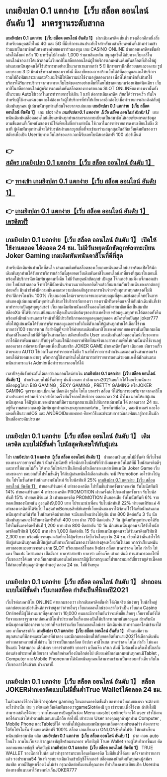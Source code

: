 # เกมยิงปลา 0.1 แตกง่าย【เว็บ สล็อต ออนไลน์ อันดับ 1】  มาตรฐานระดับสากล

**เกมยิงปลา 0.1 แตกง่าย【เว็บ สล็อต ออนไลน์ อันดับ 1】** ฝากเติมเครดิต ขั้นต่ำ  ทางเลือกอีกหนึ่งสิ่งสำหรับคนยุคสมัยใหม่ 4G และ 5G ที่มีบริการแสนประทับใจสำหรับเหล่าเซียนพนันที่เข้ามาร่วมเข้าร่วมมาเป็นสมาชิกกับทางทางค่ายของเราร่วมลงทุน เกม CASINO ONLINE ฝากถอนเครดิตขขั้นต่ำ เล่นได้ตั้งแต่ หลัก 10 บาทขึ้นไปถึงหลัก 1,000 ร่วมเพลิดเพลิน สนุกสุดขีดได้กับทางเว็บคาสิโนออนไลน์ของเราได้แล้วตอนนี้เว็บคาสิโนสล็อตออนไลน์ผู้ให้บริการเกมพนันเดิมพันสล็อตที่เปิดให้ผู้เล่นเกมพนันทุกคนได้ใช้บริการมาอย่างเป็นเวลานานมากกว่า 5 ปี มีภาพกราฟิกที่สวยสดและงดงาม รูปแบบระบบ 3 D
มิหนำซ้ำทางค่ายของเรายังมี มืออาชีพของการสร้างเว็บไซต์ที่คอยดูแลและให้บริการ  รวมไปถึงพัฒนาระบบและตัวเกมให้มีให้มีความน่าใช้งานอยู่ตลอดเวลา เพื่อที่ให้สมาชิกที่เข้ามาใช้บริการได้รับการบริการจากทางทางเว็บไซต์ของเราอย่างเต็มที่โดยไม่ขาดตกบกพร่องแม้แต่นิดเดียว เว็บคาสิโนสล็อตออนไลน์ผู้บริการเกมเดิมพันสล็อตของทางค่ายเกม SLOT ONLINEของทางเรานั้นยังเป็นระบบ Autoใช้เวลาในการทำรายการไม่เกิน 1 นาที ต่อการเติมเครดิต เรียกได้ว่ารวดเร็ว ทันใจสำหรับผู้ใช้งานแน่นอนและไม่ต้องแจ้งผู้ให้บริการที่ทำให้เสียเวลาอีกต่อไปเมื่อทำรายการฝากตังค์กับผู้เดิมพันทุกคน
ผู้เล่นพนันทุกท่านที่สนใจอยากจะเล่นเกม **เกมยิงปลา 0.1 แตกง่าย【เว็บ สล็อต ออนไลน์ อันดับ 1】** เกม slot  หรือ ***เกมยิงปลา 0.1 แตกง่าย【เว็บ สล็อต ออนไลน์ อันดับ 1】*** เกมพนันเดิมพันสล็อตออนไลน์เซียนพนันทุกท่านสามารถลงทะเบียนเป็นสมาชิกได้เลยเพียงกรอกข้อมูลตามขั้นตอนที่เว็บพนันของเรามีให้เพียงไม่กี่อย่างเท่านั้น ใช้เวลาในการทำรายการลงทะเบียนไม่ถึง 3 นาที ผู้เดิมพันทุกท่านก็จะได้รับรหัสผ่านและยูสเพื่อที่จะเข้ามาร่วมสนุกสุดมันส์กับเว็บเดิมพันของเราสมัครเพื่อเปิด Userกับทางเว็บไซต์ของเราเวลานี้รับเลยโบนัสเครดิตฟรี 100 เปอร์เซ็นต์

## 👉 [สมัคร เกมยิงปลา 0.1 แตกง่าย【เว็บ สล็อต ออนไลน์ อันดับ 1】](https://archa888.com/)
## 👉 [ทางเข้า เกมยิงปลา 0.1 แตกง่าย【เว็บ สล็อต ออนไลน์ อันดับ 1】](https://archa888.com/)
## 👉 [เกมยิงปลา 0.1 แตกง่าย【เว็บ สล็อต ออนไลน์ อันดับ 1】 เครดิตฟรี](https://archa888.com/)

## เกมยิงปลา 0.1 แตกง่าย【เว็บ สล็อต ออนไลน์ อันดับ 1】 เปิดให้ใช้งานตลอด ได้ตลอด 24 ชม. ไม่มีวันหยุดนักขัตฤกษ์ลงทะเบียน Joker Gaming เกมเดิมพันพนันคาสิโนที่ดีที่สุด

สำหรับนักเดิมพันท่านใดที่สนใจ เล่นเกมเดิมพันสล็อตของเว็บเกมพนันออนไลน์เราพร้อมเปิดให้นักเดิมพันทุกท่านได้รับการบริการแล้ววันนี้สุดยอดเว็บเดิมพันคาสิโนออนไลน์มาที่แรงที่สุดมาในตอนนี้ พร้อมให้บริการนักเดิมพันทุกคนทั้งคืน ไม่มีวันหยุดนักขัตฤกษ์ เปิดยูส โจ๊กเกอร์เกมมิ่ง แจ็กพอตเข้าง่าย โบนัสเข้าตลอด จึงทำให้มีนักพนันจำนวนมากติดอกติดใจแล้วกับมาเล่นกับเว็บพนันของเราต่ออยู่บ่อยครั้ง มิหนำซ้ำยังมีความมั่นคงและความปลอดภัยสูงทางการเงินจ่ายจริงทุกบาททุกสตางค์ไม่มีประวัติการโกงเงิน 100% เว็บเกมออนไลน์เราครบวงจรและครอบคลุมที่สุดและยังตอบโจทย์ในการเล่นของผู้เล่นเกมพนันทุกท่านที่เข้ามาใช้บริการกับทางเรา
ทางเรามีฟรีเครดิตแจกให้กับนักเดิมพันที่เข้ามาทำรายกเปิดยูสทุกยูสเซอร์ เว็บเกมเดิมพันพนันคาสิโนออนไลน์สมัครสมาชิกเพื่อเป็นสมาชิก สล็อตXo ที่ได้รับกระแสนิยมมากที่สุดเป็นระดับต้นๆของประเทศไทย พร้อมดูแลทุกท่านได้ตลอดทั้งคืนพร้อมยังมีพนักงานและเจ้าหน้าที่ที่มีประสิทธิภาพคอยดูแลคุณอยู่ตลอด สมัครเพื่อเปิดยูส joker777 เพื่อให้ผู้เล่นพนันได้รับการบริการและดูแลอย่างทั่วถึงมีตัวเกมให้ผู้เล่นทุกท่านได้เลือกใช้งานมากกว่า100 รายการเกม
สิ่งสำคัญที่จะทำให้ค่ายเกมเดิมพันคาสิโนของค่ายเกมของเรานั้นเป็นเกมเดิมพันคาสิโนออนไลน์ที่ดีที่สุดในสากลโลก สมัครเพื่อเปิด User  เกมเดิมพันสล็อตออนไลน์เว็บของทางเราได้มีการพัฒนาและปรับปรุงตัวเกมให้มีภาพกราฟฟิกที่สมจริงและสวยงามเพื่อให้เกมนั้นน่าใช้งานอยู่ตลอดเวลา สมัครตามขั้นตอนเพื่อเป็นสมาชิก JOKER GAME ฝากเครดิตขั้นต่ำ เติมถอน เงินรวดเร็วด้วยระบบ AUTO ใช้เวลาในการทำรายการไม่ถึง 1 นาทีทั้งรายการฝากเงินและถอนเงินสามารถแจ้งถอนได้ด้วยตนเองง่ายๆ หรือหากผู้ใช้งานท่านใดไม่สามารถทำรายการถอนด้วยตนเองได้นักเล่นเกมพนันสามารถแจ้ง Adminเพื่อทำรายการถอนให้ได้

เวลาปัจจุบันรับประกันได้เลยว่าเกมออนไลน์ทำเงิน **เกมยิงปลา 0.1 แตกง่าย【เว็บ สล็อต ออนไลน์ อันดับ 1】** ฝากเงินแบบไม่มีขั้นต่ำทรู มันนี่วอเลท กำลังมาแรง2021เลยก็ว่าได้โดยเว็บพนันเรา สล็อตpgได้นำ BIG GAMING , SEXY GAMING , PRETTY GAMING หรือJOKER GAMING จุดรวมเกมแบ็กแจ๊ค ป๊อกเด้ง รูเล็ต ไฮโล บาคาร่า สล็อต ที่ได้รับการยอมรับจากจากคาสิโนต่างประเทศ พร้อมบริการอย่าดีรวดเร็วทันใจคอยให้บริการ ตลอดเวลา 24 ชั่วโมง มอบให้แก่ผู้เล่นพนันทุกคน ได้มีรูปแบบของตัวเกมที่มีความสนุกสนานมันไปกับการเล่นพนัน ได้ ตลอดเวลา 24 ชม. อยู่ที่ความสะดวกของผู้เดิมพันทุกท่านผ่านบนทุกแพลตฟอร์ม , โทรศัพท์มือถือ , คอมพิวเตอร์ และไอแพดที่เป็นระบบIOS และ ANDROIDแบบพกพา ศึกษาวิธีและประสบการณ์และพัฒนาสู่การเป็นนักปั่นสล็อตระดับประเทศ

## เกมยิงปลา 0.1 แตกง่าย【เว็บ สล็อต ออนไลน์ อันดับ 1】 เติมเครดิต แบบไม่มีขั้นต่ำ โบนัสสุดพิเศษให้กับผู้เล่น

โปร **เกมยิงปลา 0.1 แตกง่าย【เว็บ สล็อต ออนไลน์ อันดับ 1】** ฝากถอนเงินแบบไม่มีขั้นต่ำ ที่เว็บไซต์ของทางเราอยากจะให้แก่  นักล่าโบนัสฟรี หรือนักล่าโบนัสฟรีที่กำลังมองหาเว็บไซต์ที่มี โบนัสเครดิตดีๆ และการให้แบบไม่กั๊ก ให้ทางเว็บไซต์เราเป็นอีกหนึ่งตัวเลือกของเหล่าเซียนพนัน Joker Game เว็บเกมของเรา ขอบอกกับโปรโมชั่นดีๆ ให้กับผู้เล่นพนันได้เลือกเล่นกัน จะมี Promotion อะไรบ้างไปดูกัน
โปรโมชั่นสำหรับนักแทงพนันใหม่ รับโบนัสทันที 25% [เกมยิงปลา 0.1 แตกง่าย【เว็บ สล็อต ออนไลน์ อันดับ 1】](https://archa888.com/) ทำยอดเทิร์นแค่ 4 เท่าของเครดิต
โปรโมชั่นฝากครั้งแรกของวัน รับโบนัสทันที 14% ทำยอดเทิร์นแค่ 4 เท่าของเครดิต
 PROMOTION ฝากครั้งต่อไปของฝากครั้งแรก รับโบนัสทันที 15% ทำยอดเทิร์นแค่ 3 เท่าของเครดิต
 PROMOTION คืนยอดเสีย รับโบนัสทันที 6% จากยอดเสียของนักพนัน สูงสุดถึง9,000 บาท
โปรแนะนำเพื่อน รับโบนัสทันที 22% ทำยอดเทิร์นแค่ 4 เท่าของเครดิตที่ได้รับไป
ในสุดท้ายBonusสิทธิพิเศษที่เว็บพนันของเราได้จัดหาไว้ให้เพื่อนักเล่นเกมพนันทุกท่านที่น่ารัก โบนัสเครดิตฝากบ่อย จะมีแบบไหนบ้างไปดูกัน
ฝาก 800 ติดต่อกัน 3 วัน นักเดิมพันทุกคนจะได้รับเครดิตฟรีทันที 400 บาท
ฝาก 700 ติดต่อกัน 7 วัน ผู้เดิมพันทุกท่านจะได้รับโปรโมชั่นเครดิตฟรีทันที 1,200 บาท
ฝาก 800 ติดต่อกัน 10 วัน นักเล่นพนันทุกคนจะได้รับโบนัสเครดิตฟรีทันที 1,600 บาท
ฝาก 1,000 ติดต่อกัน 15 วัน เซียนพนันทุกคนจะได้รับเครดิตฟรีทันที 2,300 บาท
พร้อมมีการหมุนวงล้อที่จะได้ลุ้นรับรางวัลบิ๊กวินในทุกวัน 24 ชม. เรียกได้ว่าคืนกำไรให้กับผู้เล่นพนันทุกคนที่เป็นผู้เล่นกับทางเว็บพนันของเราได้อย่างสุดเหวี่ยงกันไปเลย หากว่าเซียนพนันอยากลองและอยากจะเล่น เกม SLOT หรือเกมคาสิโนสด ยิงปลา สล็อต บาคาร่าสด ไฮโล กำถั่ว ไพ่แคง ปั่นแปะ ไพ่สามกอง เสือมังกร บาคาร่าสายฟ้า บาคาร่า แบ็คแจ๊ค เก้าเก ดัมมี่ ท่านสามารถกดไปที่เว็บของเราได้เลย ทางเว็บเกมพนันออนไลน์ของเรามีผู้เชี่ยวชาญและโปรแกรมเมอร์เชี่ยวชาญด้านนี้คอยให้คำตอบให้คุณลูกค้าทุกท่านอยู่ ตลอด 24 ชม. ไม่มีวันหยุด

## เกมยิงปลา 0.1 แตกง่าย【เว็บ สล็อต ออนไลน์ อันดับ 1】 ฝากถอน แบบไม่มีขั้นต่ำ  เว็บเกมสล็อต กำลังเป็นที่นิยมปี2021

เว็บไซต์เกมคาสิโน ONLINE ค่ายเกมของเรา ฝากเติมเครดิตขั้นต่ำ ได้เงินจริงเล่นง่ายๆ โบนัสใหญ่แตกบ่อยและเปอร์เซ็นต์การจ่ายสูงกว่าค่ายอื่นๆ เว็บเกมออนไลน์ของเราถือว่าเป็น เว็บเกม  Casino Onlineที่มีผู้ใช้งานมากที่สุดมากกว่า 10,000 คนและมีการยืนยันว่าจะเพิ่มขึ้นเรื่อยๆ เว็บเรานั้นยังได้รับจากมาตราฐานจากบ่อนคาสิโนทั่วประเทศในเรื่องของเปิดให้บริการเกมพนันและดูแล สำหรับนักพนันทุกคนที่ต้องการและอยากที่จะเข้าร่วมกับเว็บเกมออนไลน์เรา นักเดิมพันสามารถแอดไลน์เข้ามาได้เลย
	มาลิ้มรสชาติถึง **เกมยิงปลา 0.1 แตกง่าย【เว็บ สล็อต ออนไลน์ อันดับ 1】** ตัวเกมมีความสนุกสนานที่มีภาพและเนื้อหาที่น่าลอง และมีเกมยอดนิยมให้กับยอดฮิตที่มาแรง2021ได้เลือกเดิมพันอย่างหลากหลายนับไม่ถ้วน  ไม่ว่าจะเป็นเกมสล็อต ยิงปลา คาสิโนสด บาคาร่าสด ไฮโล กำถั่ว ไพ่แคง ปั่นแปะ ไพ่สามกอง เสือมังกร บาคาร่าสายฟ้า บาคาร่า แบ็คแจ๊ค เก้าเก ดัมมี่ ไม่ต้องนั่งเครื่องไปไกลถึงบ่อนต่างประเทศให้เสียเวลา หรือเสียค่าเครื่องบินอีกต่อไป เพียงแค่นักเล่นเกมพนันทุกคนมีTablet , Computer และMobile Phoneพกพาได้นักพนันทุกคนก็สามารถเข้ามาเป็นครอบครัวเดียวกับในเว็บของเราได้แล้วณ ช่วงเวลานี้

## เกมยิงปลา 0.1 แตกง่าย【เว็บ สล็อต ออนไลน์ อันดับ 1】 สล็อต JOKERฝากเครดิตแบบไม่มีขั้นต่ำTrue Walletได้ตลอด 24 ชม.

ในส่วนของวิธีการใช้บริการjoker gaming โอนถอนเครดิตขั้นต่ำ ของทางเว็บเกมของเรา จะต้องทำอะไรบ้างนั้น ง่าย ๆ เพียงแค่เว็บเดิมพันของเราgameSlotต้องมี ยูส เข้าระบบเพื่อใช้งาน ถ้ายังไม่มีสามารถสมัครได้ง่าย ๆ จากโหมดการเปิดยูสในช่อง Menu เกมslot onlineจึงจะได้ user เข้าใช้งาน พอได้มาแล้วให้ทำตามขั้นตอนบนมือถือ ต่อไปนี้
เข้าระบบ User  ของคุณลูกค้าทุกท่าน Computer , Mobile Phone และTabletก็ได้
จากนั้นให้ผู้เล่นเกมพนันทุกคนเลือกความประสงค์ว่า ต้องการจะได้รับโปรโมชั่น รับเลยเครดิตฟรี 100% สล็อต เกมเสี่ยงดวง ONLONEหรือไม่รับ
ให้เหล่าเซียนพนันสมัครสมาชิก คลิก **เกมยิงปลา 0.1 แตกง่าย【เว็บ สล็อต ออนไลน์ อันดับ 1】** ฝาก-ถอน auto โอนไว ภาพในเว็บจะปรากฏเลขบัญชีพร้อมธนาคาร หรือบัญชี True Wallet ของผู้ให้บริการขึ้นมา
คัดลอกหมายเลขบัญชี หรือบัญชี **เกมยิงปลา 0.1 แตกง่าย【เว็บ สล็อต ออนไลน์ อันดับ 1】** TRUE WALLET ของนักล่าโบนัส แล้วทำธุรกรรมระบบโอนเติมเครดิต ไม่มีขั้นต่ำได้เลย
หลังจากทำรายการแล้ว รอประมาณ54 วินาที ระบบจะเติมเงินเข้าบัญชีโจ๊กเกอร์ สล็อตของนักเดิมพันทุกคนผู้สมัครสมาชิก
หากมีปัญหาเรื่องเงินไม่เข้า กรุณาติดต่อทีมงานที่คุณภาพ ที่ทำเรื่องลงทะเบียนเปิด Userผ่านช่องทางที่แนบเอาไว้ทางหน้าเว็บJOKER777



